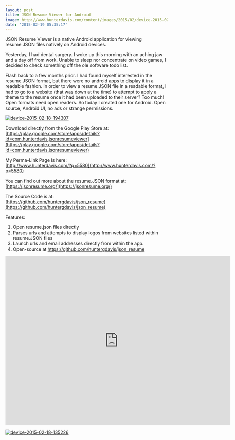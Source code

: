 ```yaml
---
layout: post
title: JSON Resume Viewer for Android
image: http://www.hunterdavis.com/content/images/2015/02/device-2015-02-18-1352261.png
date: '2015-02-19 05:35:17'
---
```



JSON Resume Viewer is a native Android application for viewing resume.JSON files natively on Android devices.

Yesterday, I had dental surgery. I woke up this morning with an aching jaw and a day off from work. Unable to sleep nor concentrate on video games, I decided to check something off the ole software todo list.

Flash back to a few months prior. I had found myself interested in the resume.JSON format, but there were no android apps to display it in a readable fashion. In order to view a resume.JSON file in a readable format, I had to go to a website (that was down at the time) to attempt to apply a theme to the resume once it had been uploaded to their server? Too much! Open formats need open readers. So today I created one for Android. Open source, Android UI, no ads or strange permissions.

[![device-2015-02-18-194307](http://www.hunterdavis.com/content/images/2015/02/device-2015-02-18-194307.png)](http://www.hunterdavis.com/content/images/2015/02/device-2015-02-18-194307.png)

Download directly from the Google Play Store at:  
[https://play.google.com/store/apps/details?id=com.hunterdavis.jsonresumeviewer](https://play.google.com/store/apps/details?id=com.hunterdavis.jsonresumeviewer)

My Perma-Link Page Is here:  
[http://www.hunterdavis.com/?p=5580](http://www.hunterdavis.com/?p=5580)

You can find out more about the resume.JSON format at:  
[https://jsonresume.org/](https://jsonresume.org/)

The Source Code is at:  
[https://github.com/huntergdavis/json_resume](https://github.com/huntergdavis/json_resume)

Features:  
 1. Open resume.json files directly  
 2. Parses urls and attempts to display logos from websites listed within resume.JSON files  
 3. Launch urls and email addresses directly from within the app.  
 4. Open-source at https://github.com/huntergdavis/json_resume

<iframe allowfullscreen="" frameborder="0" height="525" src="https://www.youtube.com/embed/3PLzhSifX98?feature=oembed" width="700"></iframe>

[![device-2015-02-18-135226](http://www.hunterdavis.com/content/images/2015/02/device-2015-02-18-135226.png)](http://www.hunterdavis.com/content/images/2015/02/device-2015-02-18-135226.png)


